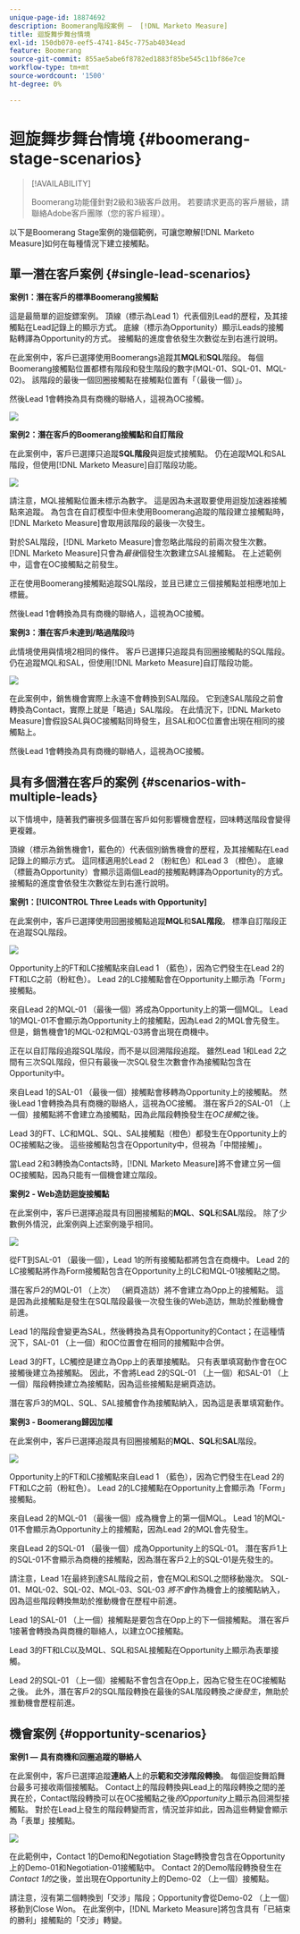 ```yaml
---
unique-page-id: 18874692
description: Boomerang階段案例 —  [!DNL Marketo Measure]
title: 迴旋舞步舞台情境
exl-id: 150db070-eef5-4741-845c-775ab4034ead
feature: Boomerang
source-git-commit: 855ae5abe6f8782ed1883f85be545c11bf86e7ce
workflow-type: tm+mt
source-wordcount: '1500'
ht-degree: 0%

---
```


# 迴旋舞步舞台情境 {#boomerang-stage-scenarios}

>[!AVAILABILITY]
>
>Boomerang功能僅針對2級和3級客戶啟用。 若要請求更高的客戶層級，請聯絡Adobe客戶團隊（您的客戶經理）。

以下是Boomerang Stage案例的幾個範例，可讓您瞭解[!DNL Marketo Measure]如何在每種情況下建立接觸點。

## 單一潛在客戶案例 {#single-lead-scenarios}

**案例1：潛在客戶的標準Boomerang接觸點**

這是最簡單的迴旋鏢案例。 頂線（標示為Lead 1）代表個別Lead的歷程，及其接觸點在Lead記錄上的顯示方式。 底線（標示為Opportunity）顯示Leads的接觸點轉譯為Opportunity的方式。 接觸點的進度會依發生次數從左到右進行說明。

在此案例中，客戶已選擇使用Boomerangs追蹤其&#x200B;**MQL**&#x200B;和&#x200B;**SQL**&#x200B;階段。 每個Boomerang接觸點位置都標有階段和發生階段的數字(MQL-01、SQL-01、MQL-02)。 該階段的最後一個回圈接觸點在接觸點位置有「（最後一個）」。

然後Lead 1會轉換為具有商機的聯絡人，這視為OC接觸。

![](assets/1-1.png)

**案例2：潛在客戶的Boomerang接觸點和自訂階段**

在此案例中，客戶已選擇只追蹤&#x200B;**SQL階段**&#x200B;與迴旋式接觸點。 仍在追蹤MQL和SAL階段，但使用[!DNL Marketo Measure]自訂階段功能。

![](assets/2-1.png)

請注意，MQL接觸點位置未標示為數字。 這是因為未選取要使用迴旋加速器接觸點來追蹤。 為包含在自訂模型中但未使用Boomerang追蹤的階段建立接觸點時，[!DNL Marketo Measure]會取用該階段的最後一次發生。

對於SAL階段，[!DNL Marketo Measure]會忽略此階段的前兩次發生次數。 [!DNL Marketo Measure]只會為&#x200B;_最後_&#x200B;個發生次數建立SAL接觸點。 在上述範例中，這會在OC接觸點之前發生。

正在使用Boomerang接觸點追蹤SQL階段，並且已建立三個接觸點並相應地加上標籤。

然後Lead 1會轉換為具有商機的聯絡人，這視為OC接觸。

**案例3：潛在客戶未達到/略過階段**&#x200B;時

此情境使用與情境2相同的條件。 客戶已選擇只追蹤具有回圈接觸點的SQL階段。 仍在追蹤MQL和SAL，但使用[!DNL Marketo Measure]自訂階段功能。

![](assets/3.png)

在此案例中，銷售機會實際上永遠不會轉換到SAL階段。 它到達SAL階段之前會轉換為Contact，實際上就是「略過」SAL階段。 在此情況下，[!DNL Marketo Measure]會假設SAL與OC接觸點同時發生，且SAL和OC位置會出現在相同的接觸點上。

然後Lead 1會轉換為具有商機的聯絡人，這視為OC接觸。

## 具有多個潛在客戶的案例 {#scenarios-with-multiple-leads}

以下情境中，隨著我們審視多個潛在客戶如何影響機會歷程，回味轉送階段會變得更複雜。

頂線（標示為銷售機會1，藍色的）代表個別銷售機會的歷程，及其接觸點在Lead記錄上的顯示方式。 這同樣適用於Lead 2 （粉紅色）和Lead 3 （橙色）。 底線（標籤為Opportunity）會顯示這兩個Lead的接觸點轉譯為Opportunity的方式。 接觸點的進度會依發生次數從左到右進行說明。

**案例1：[!UICONTROL Three Leads with Opportunity]**

在此案例中，客戶已選擇使用回圈接觸點追蹤&#x200B;**MQL**&#x200B;和&#x200B;**SAL階段**。 標準自訂階段正在追蹤SQL階段。

![](assets/4.png)

Opportunity上的FT和LC接觸點來自Lead 1 （藍色），因為它們發生在Lead 2的FT和LC之前（粉紅色）。 Lead 2的LC接觸點會在Opportunity上顯示為「Form」接觸點。

來自Lead 2的MQL-01 （最後一個）將成為Opportunity上的第一個MQL。 Lead 1的MQL-01不會顯示為Opportunity上的接觸點，因為Lead 2的MQL會先發生。 但是，銷售機會1的MQL-02和MQL-03將會出現在商機中。

正在以自訂階段追蹤SQL階段，而不是以回溯階段追蹤。 雖然Lead 1和Lead 2之間有三次SQL階段，但只有最後一次SQL發生次數會作為接觸點包含在Opportunity中。

來自Lead 1的SAL-01 （最後一個）接觸點會移轉為Opportunity上的接觸點。 然後Lead 1會轉換為具有商機的聯絡人，這視為OC接觸。 潛在客戶2的SAL-01 （上一個）接觸點將不會建立為接觸點，因為此階段轉換發生在&#x200B;_OC接觸_&#x200B;之後。

Lead 3的FT、LC和MQL、SQL、SAL接觸點（橙色）都發生在Opportunity上的OC接觸點之後。 這些接觸點包含在Opportunity中，但視為「中間接觸」。

當Lead 2和3轉換為Contacts時，[!DNL Marketo Measure]將不會建立另一個OC接觸點，因為只能有一個機會建立階段。

**案例2 - Web造訪迴旋接觸點**

在此案例中，客戶已選擇追蹤具有回圈接觸點的&#x200B;**MQL**、**SQL**&#x200B;和&#x200B;**SAL**&#x200B;階段。 除了少數例外情況，此案例與上述案例幾乎相同。

![](assets/6.png)

從FT到SAL-01 （最後一個），Lead 1的所有接觸點都將包含在商機中。 Lead 2的LC接觸點將作為Form接觸點包含在Opportunity上的LC和MQL-01接觸點之間。

潛在客戶2的MQL-01 （上次） （網頁造訪）將不會建立為Opp上的接觸點。 這是因為此接觸點是發生在SQL階段最後一次發生後的Web造訪，無助於推動機會前進。

Lead 1的階段會變更為SAL，然後轉換為具有Opportunity的Contact；在這種情況下，SAL-01 （上一個）和OC位置會在相同的接觸點中合併。

Lead 3的FT，LC觸控是建立為Opp上的表單接觸點。 只有表單填寫動作會在OC接觸後建立為接觸點。 因此，不會將Lead 2的SQL-01 （上一個）和SAL-01 （上一個）階段轉換建立為接觸點，因為這些接觸點是網頁造訪。

潛在客戶3的MQL、SQL、SAL接觸會作為接觸點納入，因為這是表單填寫動作。

**案例3 - Boomerang歸因加權**

在此案例中，客戶已選擇追蹤具有回圈接觸點的&#x200B;**MQL**、**SQL**&#x200B;和&#x200B;**SAL**&#x200B;階段。

![](assets/7.png)

Opportunity上的FT和LC接觸點來自Lead 1 （藍色），因為它們發生在Lead 2的FT和LC之前（粉紅色）。 Lead 2的LC接觸點在Opportunity上會顯示為「Form」接觸點。

來自Lead 2的MQL-01 （最後一個）成為機會上的第一個MQL。 Lead 1的MQL-01不會顯示為Opportunity上的接觸點，因為Lead 2的MQL會先發生。

來自Lead 2的SQL-01 （最後一個）成為Opportunity上的SQL-01。 潛在客戶1上的SQL-01不會顯示為商機的接觸點，因為潛在客戶2上的SQL-01是先發生的。

請注意，Lead 1在最終到達SAL階段之前，會在MQL和SQL之間移動幾次。 SQL-01、MQL-02、SQL-02、MQL-03、SQL-03 _將不會_&#x200B;作為機會上的接觸點納入，因為這些階段轉換無助於推動機會在歷程中前進。

Lead 1的SAL-01 （上一個）接觸點是要包含在Opp上的下一個接觸點。 潛在客戶1接著會轉換為與商機的聯絡人，以建立OC接觸點。

Lead 3的FT和LC以及MQL、SQL和SAL接觸點在Opportunity上顯示為表單接觸。

Lead 2的SQL-01 （上一個）接觸點不會包含在Opp上，因為它發生在OC接觸點之後。 此外，潛在客戶2的SQL階段轉換在最後的SAL階段轉換&#x200B;_之後發生_，無助於推動機會歷程前進。

## 機會案例 {#opportunity-scenarios}

**案例1 — 具有商機和回圈追蹤的聯絡人**

在此案例中，客戶已選擇追蹤&#x200B;**連絡人**&#x200B;上的&#x200B;**示範和交涉階段轉換**。 每個迴旋舞蹈舞台最多可接收兩個接觸點。 Contact上的階段轉換與Lead上的階段轉換之間的差異在於，Contact階段轉換可以在OC接觸點之後&#x200B;_的Opportunity_&#x200B;上顯示為回溯型接觸點。 對於在Lead上發生的階段轉變而言，情況並非如此，因為這些轉變會顯示為「表單」接觸點。

![](assets/8.png)

在此範例中，Contact 1的Demo和Negotiation Stage轉換會包含在Opportunity上的Demo-01和Negotiation-01接觸點中。 Contact 2的Demo階段轉換發生在&#x200B;_Contact 1的_&#x200B;之後，並出現在Opportunity上的Demo-02 （上一個）接觸點。

請注意，沒有第二個轉換到「交涉」階段；Opportunity會從Demo-02 （上一個）移動到Close Won。 在此案例中，[!DNL Marketo Measure]將包含具有「已結束的勝利」接觸點的「交涉」轉變。
